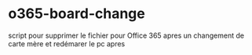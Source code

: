 # o365-board-change
script pour supprimer le fichier pour Office 365 apres un changement de carte mère et redémarer le pc apres
